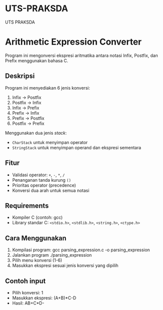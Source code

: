 # UTS-PRAKSDA
UTS PRAKSDA 

# Arithmetic Expression Converter

Program ini mengonversi ekspresi aritmatika antara notasi Infix, Postfix, dan Prefix menggunakan bahasa C.

## Deskripsi
Program ini menyediakan 6 jenis konversi:
1. Infix → Postfix
2. Postfix → Infix
3. Infix → Prefix
4. Prefix → Infix
5. Prefix → Postfix
6. Postfix → Prefix

Menggunakan dua jenis *stack*:
- `CharStack` untuk menyimpan operator
- `StringStack` untuk menyimpan operand dan ekspresi sementara

## Fitur
- Validasi operator: `+`, `-`, `*`, `/`
- Penanganan tanda kurung `()`
- Prioritas operator (precedence)
- Konversi dua arah untuk semua notasi

## Requirements
- Kompiler C (contoh: gcc)
- Library standar C: `<stdio.h>`, `<stdlib.h>`, `<string.h>`, `<ctype.h>`

## Cara Menggunakan
1. Kompilasi program:
   gcc parsing_expression.c -o parsing_expression
2. Jalankan program
   ./parsing_expression
3. Pilih menu konversi (1-6)
4. Masukkan ekspresi sesuai jenis konversi yang dipilih

## Contoh input
- Pilih konversi: 1
- Masukkan ekspresi: (A+B)*C-D
- Hasil: AB+C*D-

